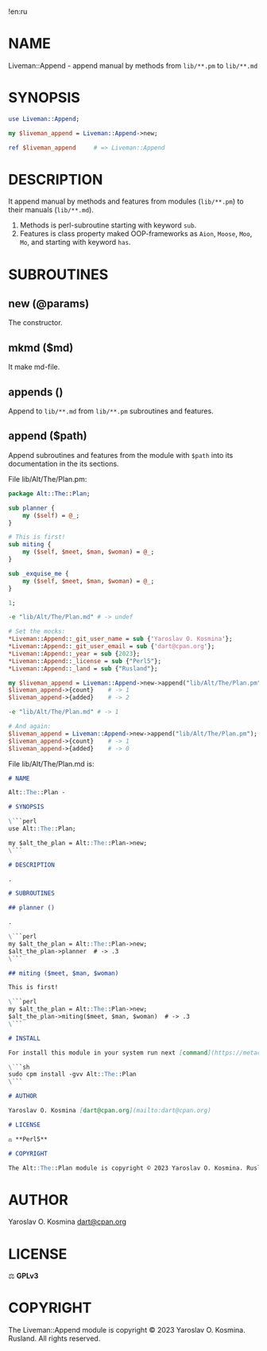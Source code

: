 !en:ru
# NAME

Liveman::Append - append manual by methods from `lib/**.pm` to `lib/**.md`

# SYNOPSIS

```perl
use Liveman::Append;

my $liveman_append = Liveman::Append->new;

ref $liveman_append     # => Liveman::Append
```

# DESCRIPTION

It append manual by methods and features from modules (`lib/**.pm`) to their manuals (`lib/**.md`).

1. Methods is perl-subroutine starting with keyword `sub`.
1. Features is class property maked OOP-frameworks as `Aion`, `Moose`, `Moo`, `Mo`, and starting with keyword `has`.

# SUBROUTINES

## new (@params)

The constructor.

## mkmd ($md)

It make md-file.

## appends ()

Append to `lib/**.md` from `lib/**.pm` subroutines and features.

## append ($path)

Append subroutines and features from the module with `$path` into its documentation in the its sections.

File lib/Alt/The/Plan.pm:
```perl
package Alt::The::Plan;

sub planner {
	my ($self) = @_;
}

# This is first!
sub miting {
	my ($self, $meet, $man, $woman) = @_;
}

sub _exquise_me {
	my ($self, $meet, $man, $woman) = @_;
}

1;
```

```perl
-e "lib/Alt/The/Plan.md" # -> undef

# Set the mocks:
*Liveman::Append::_git_user_name = sub {'Yaroslav O. Kosmina'};
*Liveman::Append::_git_user_email = sub {'dart@cpan.org'};
*Liveman::Append::_year = sub {2023};
*Liveman::Append::_license = sub {"Perl5"};
*Liveman::Append::_land = sub {"Rusland"};

my $liveman_append = Liveman::Append->new->append("lib/Alt/The/Plan.pm");
$liveman_append->{count}	# -> 1
$liveman_append->{added}	# -> 2

-e "lib/Alt/The/Plan.md" # -> 1

# And again:
$liveman_append = Liveman::Append->new->append("lib/Alt/The/Plan.pm");
$liveman_append->{count}	# -> 1
$liveman_append->{added}	# -> 0
```

File lib/Alt/The/Plan.md is:
```markdown
# NAME

Alt::The::Plan - 

# SYNOPSIS

\```perl
use Alt::The::Plan;

my $alt_the_plan = Alt::The::Plan->new;
\```

# DESCRIPTION

.

# SUBROUTINES

## planner ()

.

\```perl
my $alt_the_plan = Alt::The::Plan->new;
$alt_the_plan->planner  # -> .3
\```

## miting ($meet, $man, $woman)

This is first!

\```perl
my $alt_the_plan = Alt::The::Plan->new;
$alt_the_plan->miting($meet, $man, $woman)  # -> .3
\```

# INSTALL

For install this module in your system run next [command](https://metacpan.org/pod/App::cpm):

\```sh
sudo cpm install -gvv Alt::The::Plan
\```

# AUTHOR

Yaroslav O. Kosmina [dart@cpan.org](mailto:dart@cpan.org)

# LICENSE

⚖ **Perl5**

# COPYRIGHT

The Alt::The::Plan module is copyright © 2023 Yaroslav O. Kosmina. Rusland. All rights reserved.
```

# AUTHOR

Yaroslav O. Kosmina [dart@cpan.org](dart@cpan.org)

# LICENSE

⚖ **GPLv3**

# COPYRIGHT

The Liveman::Append module is copyright © 2023 Yaroslav O. Kosmina. Rusland. All rights reserved.
